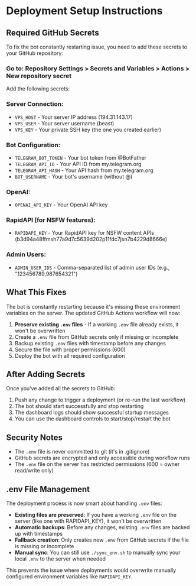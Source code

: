 # Deployment Setup Instructions

## Required GitHub Secrets

To fix the bot constantly restarting issue, you need to add these secrets to your GitHub repository:

### Go to: Repository Settings > Secrets and Variables > Actions > New repository secret

Add the following secrets:

### Server Connection:
- `VPS_HOST` - Your server IP address (194.31.143.17)
- `VPS_USER` - Your server username (beast)  
- `VPS_KEY` - Your private SSH key (the one you created earlier)

### Bot Configuration:
- `TELEGRAM_BOT_TOKEN` - Your bot token from @BotFather
- `TELEGRAM_API_ID` - Your API ID from my.telegram.org
- `TELEGRAM_API_HASH` - Your API hash from my.telegram.org
- `BOT_USERNAME` - Your bot's username (without @)

### OpenAI:
- `OPENAI_API_KEY` - Your OpenAI API key

### RapidAPI (for NSFW features):
- `RAPIDAPI_KEY` - Your RapidAPI key for NSFW content APIs (b3d94a48ffmsh77a9d7c5639d202p11fdc7jsn7b4229d8666e)

### Admin Users:
- `ADMIN_USER_IDS` - Comma-separated list of admin user IDs (e.g., "123456789,987654321")

## What This Fixes

The bot is constantly restarting because it's missing these environment variables on the server. The updated GitHub Actions workflow will now:

1. **Preserve existing `.env` files** - If a working `.env` file already exists, it won't be overwritten
2. Create a `.env` file from GitHub secrets only if missing or incomplete
3. Backup existing `.env` files with timestamp before any changes
4. Secure the file with proper permissions (600)
5. Deploy the bot with all required configuration

## After Adding Secrets

Once you've added all the secrets to GitHub:

1. Push any change to trigger a deployment (or re-run the last workflow)
2. The bot should start successfully and stop restarting
3. The dashboard logs should show successful startup messages
4. You can use the dashboard controls to start/stop/restart the bot

## Security Notes

- The `.env` file is never committed to git (it's in .gitignore)
- GitHub secrets are encrypted and only accessible during workflow runs
- The `.env` file on the server has restricted permissions (600 = owner read/write only)

## .env File Management

The deployment process is now smart about handling `.env` files:

- **Existing files are preserved**: If you have a working `.env` file on the server (like one with RAPIDAPI_KEY), it won't be overwritten
- **Automatic backups**: Before any changes, existing `.env` files are backed up with timestamps
- **Fallback creation**: Only creates new `.env` from GitHub secrets if the file is missing or incomplete
- **Manual sync**: You can still use `./sync_env.sh` to manually sync your local `.env` to the server when needed

This prevents the issue where deployments would overwrite manually configured environment variables like `RAPIDAPI_KEY`.